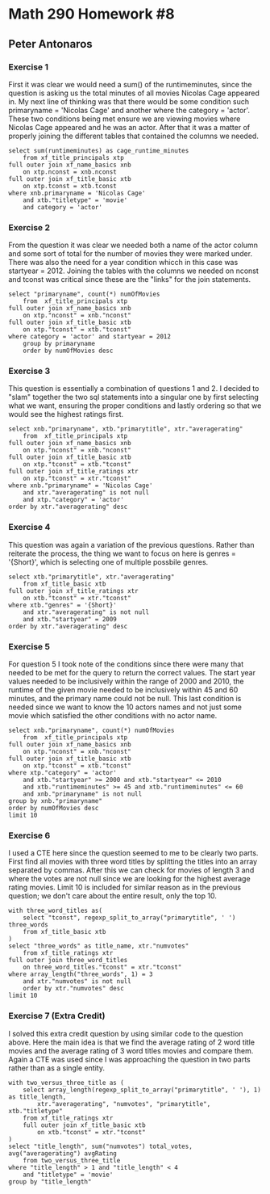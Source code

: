 # Math 290 Homework #8
## Peter Antonaros

### Exercise 1

First it was clear we would need a sum() of the runtimeminutes,
since the question is asking us the total minutes of all movies Nicolas Cage appeared in. My next line of thinking was that there would be some condition such primaryname = 'Nicolas Cage' and another where the category = 'actor'. These two conditions being met ensure we are viewing movies where Nicolas Cage appeared and he was an actor. After that it was a matter of properly joining the different tables that contained the columns we needed.

```
select sum(runtimeminutes) as cage_runtime_minutes
	from xf_title_principals xtp
full outer join xf_name_basics xnb
	on xtp.nconst = xnb.nconst
full outer join xf_title_basic xtb
	on xtp.tconst = xtb.tconst
where xnb.primaryname = 'Nicolas Cage'
	and xtb."titletype" = 'movie'
	and category = 'actor'

```

### Exercise 2

From the question it was clear we needed both a name of the actor column and some sort of total for the number of movies they were marked under. There was also the need for a year condition whicch in this case was startyear = 2012. Joining the tables with the columns we needed on nconst and tconst was critical since these are the "links" for the join statements.

```
select "primaryname", count(*) numOfMovies
	from  xf_title_principals xtp
full outer join xf_name_basics xnb
	on xtp."nconst" = xnb."nconst"
full outer join xf_title_basic xtb
	on xtp."tconst" = xtb."tconst"
where category = 'actor' and startyear = 2012
	group by primaryname
	order by numOfMovies desc

```

### Exercise 3

This question is essentially a combination of questions 1 and 2. I decided to "slam" together the two sql statements into a singular one by first selecting what we want, ensuring the proper conditions and lastly ordering so that we would see the highest ratings first.

```
select xnb."primaryname", xtb."primarytitle", xtr."averagerating"
	from  xf_title_principals xtp
full outer join xf_name_basics xnb
	on xtp."nconst" = xnb."nconst"
full outer join xf_title_basic xtb
	on xtp."tconst" = xtb."tconst"
full outer join xf_title_ratings xtr
	on xtp."tconst" = xtr."tconst"
where xnb."primaryname" = 'Nicolas Cage'
	and xtr."averagerating" is not null
	and xtp."category" = 'actor'
order by xtr."averagerating" desc

```

### Exercise 4

This question was again a variation of the previous questions. Rather than reiterate the process, the thing we want to focus on here is genres = '{Short}', which is selecting one of multiple possbile genres.

```
select xtb."primarytitle", xtr."averagerating"
	from xf_title_basic xtb
full outer join xf_title_ratings xtr
	on xtb."tconst" = xtr."tconst"
where xtb."genres" = '{Short}'
	and xtr."averagerating" is not null
	and xtb."startyear" = 2009
order by xtr."averagerating" desc

```

### Exercise 5

For question 5 I took note of the conditions since there were many that needed to be met for the query to return the correct values. The start year values needed to be inclusively within the range of 2000 and 2010, the runtime of the given movie needed to be inclusively within 45 and 60 minutes, and the primary name could not be null. This last condition is needed since we want to know the 10 actors names and not just some movie which satisfied the other conditions with no actor name.

```
select xnb."primaryname", count(*) numOfMovies
	from  xf_title_principals xtp
full outer join xf_name_basics xnb
	on xtp."nconst" = xnb."nconst"
full outer join xf_title_basic xtb
	on xtp."tconst" = xtb."tconst"
where xtp."category" = 'actor'
	and xtb."startyear" >= 2000 and xtb."startyear" <= 2010
	and xtb."runtimeminutes" >= 45 and xtb."runtimeminutes" <= 60
	and xnb."primaryname" is not null
group by xnb."primaryname"
order by numOfMovies desc
limit 10

```

### Exercise 6

I used a CTE here since the question seemed to me to be clearly two parts. First find all movies with three word titles by splitting the titles into an array separated by commas. After this we can check for movies of length 3 and where the votes are not null since we are looking for the highest average rating movies. Limit 10 is included for similar reason as in the previous question; we don't care about the entire result, only the top 10.

```
with three_word_titles as(
	select "tconst", regexp_split_to_array("primarytitle", ' ') three_words
	from xf_title_basic xtb
)
select "three_words" as title_name, xtr."numvotes"
	from xf_title_ratings xtr
full outer join three_word_titles
	on three_word_titles."tconst" = xtr."tconst"
where array_length("three_words", 1) = 3
	and xtr."numvotes" is not null
	order by xtr."numvotes" desc
limit 10

```

### Exercise 7 (Extra Credit)

I solved this extra credit question by using similar code to the question above. Here the main idea is that we find the average rating of 2 word title movies and the average rating of 3 word titles movies and compare them. Again a CTE was used since I was approaching the question in two parts rather than as a single entity.

```
with two_versus_three_title as (
	select array_length(regexp_split_to_array("primarytitle", ' '), 1) as title_length,
		xtr."averagerating", "numvotes", "primarytitle", xtb."titletype"
	from xf_title_ratings xtr
	full outer join xf_title_basic xtb
		on xtb."tconst" = xtr."tconst"
)
select "title_length", sum("numvotes") total_votes, avg("averagerating") avgRating
	from two_versus_three_title
where "title_length" > 1 and "title_length" < 4
	and "titletype" = 'movie'
group by "title_length"

```
